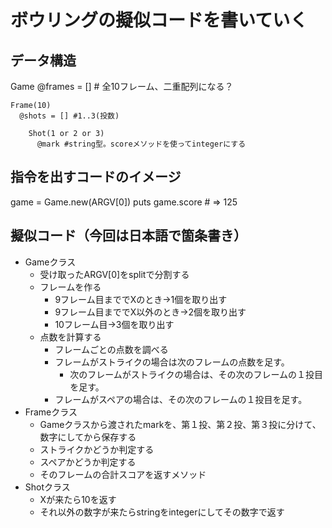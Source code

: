 # ボウリングの擬似コードを書いていく

## データ構造
Game
  @frames = [] # 全10フレーム、二重配列になる？

    Frame(10)
      @shots = [] #1..3(投数)

        Shot(1 or 2 or 3)
          @mark #string型。scoreメソッドを使ってintegerにする

## 指令を出すコードのイメージ
game = Game.new(ARGV[0])
puts game.score # => 125

## 擬似コード（今回は日本語で箇条書き）
- Gameクラス
  - 受け取ったARGV[0]をsplitで分割する
  - フレームを作る
    - 9フレーム目まででXのとき→1個を取り出す
    - 9フレーム目まででX以外のとき→2個を取り出す
    - 10フレーム目→3個を取り出す
  - 点数を計算する
    - フレームごとの点数を調べる
    - フレームがストライクの場合は次のフレームの点数を足す。
      - 次のフレームがストライクの場合は、その次のフレームの１投目を足す。
    - フレームがスペアの場合は、その次のフレームの１投目を足す。
- Frameクラス
  - Gameクラスから渡されたmarkを、第１投、第２投、第３投に分けて、数字にしてから保存する
  - ストライクかどうか判定する
  - スペアかどうか判定する
  - そのフレームの合計スコアを返すメソッド
- Shotクラス
  - Xが来たら10を返す
  - それ以外の数字が来たらstringをintegerにしてその数字で返す

